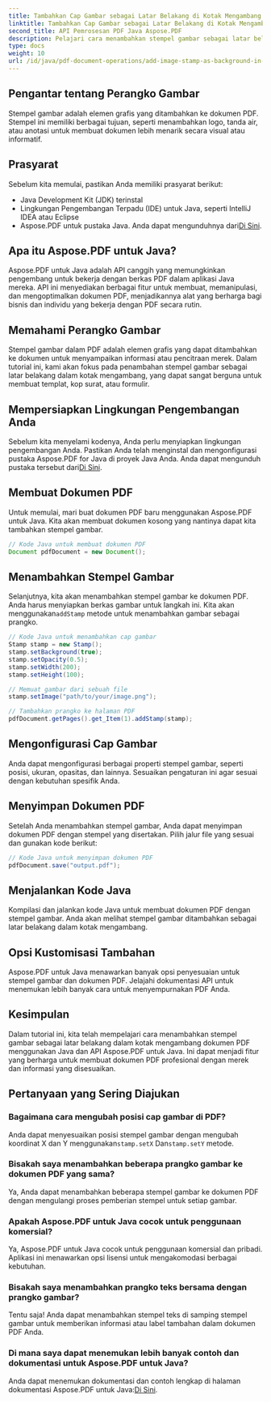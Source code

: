 ```yaml
---
title: Tambahkan Cap Gambar sebagai Latar Belakang di Kotak Mengambang PDF menggunakan Java
linktitle: Tambahkan Cap Gambar sebagai Latar Belakang di Kotak Mengambang PDF menggunakan Java
second_title: API Pemrosesan PDF Java Aspose.PDF
description: Pelajari cara menambahkan stempel gambar sebagai latar belakang dalam PDF menggunakan Java dan Aspose.PDF untuk Java. Panduan langkah demi langkah dengan contoh kode untuk merek dan informasi yang disesuaikan.
type: docs
weight: 10
url: /id/java/pdf-document-operations/add-image-stamp-as-background-in-floating-box-of-pdf-using-java/
---
```


## Pengantar tentang Perangko Gambar

Stempel gambar adalah elemen grafis yang ditambahkan ke dokumen PDF. Stempel ini memiliki berbagai tujuan, seperti menambahkan logo, tanda air, atau anotasi untuk membuat dokumen lebih menarik secara visual atau informatif.

## Prasyarat

Sebelum kita memulai, pastikan Anda memiliki prasyarat berikut:

- Java Development Kit (JDK) terinstal
- Lingkungan Pengembangan Terpadu (IDE) untuk Java, seperti IntelliJ IDEA atau Eclipse
-  Aspose.PDF untuk pustaka Java. Anda dapat mengunduhnya dari[Di Sini](https://releases.aspose.com/pdf/java/).

## Apa itu Aspose.PDF untuk Java?

Aspose.PDF untuk Java adalah API canggih yang memungkinkan pengembang untuk bekerja dengan berkas PDF dalam aplikasi Java mereka. API ini menyediakan berbagai fitur untuk membuat, memanipulasi, dan mengoptimalkan dokumen PDF, menjadikannya alat yang berharga bagi bisnis dan individu yang bekerja dengan PDF secara rutin.

## Memahami Perangko Gambar

Stempel gambar dalam PDF adalah elemen grafis yang dapat ditambahkan ke dokumen untuk menyampaikan informasi atau pencitraan merek. Dalam tutorial ini, kami akan fokus pada penambahan stempel gambar sebagai latar belakang dalam kotak mengambang, yang dapat sangat berguna untuk membuat templat, kop surat, atau formulir.

## Mempersiapkan Lingkungan Pengembangan Anda

 Sebelum kita menyelami kodenya, Anda perlu menyiapkan lingkungan pengembangan Anda. Pastikan Anda telah menginstal dan mengonfigurasi pustaka Aspose.PDF for Java di proyek Java Anda. Anda dapat mengunduh pustaka tersebut dari[Di Sini](https://releases.aspose.com/pdf/java/).

## Membuat Dokumen PDF

Untuk memulai, mari buat dokumen PDF baru menggunakan Aspose.PDF untuk Java. Kita akan membuat dokumen kosong yang nantinya dapat kita tambahkan stempel gambar.

```java
// Kode Java untuk membuat dokumen PDF
Document pdfDocument = new Document();
```

## Menambahkan Stempel Gambar

 Selanjutnya, kita akan menambahkan stempel gambar ke dokumen PDF. Anda harus menyiapkan berkas gambar untuk langkah ini. Kita akan menggunakan`addStamp` metode untuk menambahkan gambar sebagai prangko.

```java
// Kode Java untuk menambahkan cap gambar
Stamp stamp = new Stamp();
stamp.setBackground(true);
stamp.setOpacity(0.5);
stamp.setWidth(200);
stamp.setHeight(100);

// Memuat gambar dari sebuah file
stamp.setImage("path/to/your/image.png");

// Tambahkan prangko ke halaman PDF
pdfDocument.getPages().get_Item(1).addStamp(stamp);
```

## Mengonfigurasi Cap Gambar

Anda dapat mengonfigurasi berbagai properti stempel gambar, seperti posisi, ukuran, opasitas, dan lainnya. Sesuaikan pengaturan ini agar sesuai dengan kebutuhan spesifik Anda.

## Menyimpan Dokumen PDF

Setelah Anda menambahkan stempel gambar, Anda dapat menyimpan dokumen PDF dengan stempel yang disertakan. Pilih jalur file yang sesuai dan gunakan kode berikut:

```java
// Kode Java untuk menyimpan dokumen PDF
pdfDocument.save("output.pdf");
```

## Menjalankan Kode Java

Kompilasi dan jalankan kode Java untuk membuat dokumen PDF dengan stempel gambar. Anda akan melihat stempel gambar ditambahkan sebagai latar belakang dalam kotak mengambang.

## Opsi Kustomisasi Tambahan

Aspose.PDF untuk Java menawarkan banyak opsi penyesuaian untuk stempel gambar dan dokumen PDF. Jelajahi dokumentasi API untuk menemukan lebih banyak cara untuk menyempurnakan PDF Anda.

## Kesimpulan

Dalam tutorial ini, kita telah mempelajari cara menambahkan stempel gambar sebagai latar belakang dalam kotak mengambang dokumen PDF menggunakan Java dan API Aspose.PDF untuk Java. Ini dapat menjadi fitur yang berharga untuk membuat dokumen PDF profesional dengan merek dan informasi yang disesuaikan.

## Pertanyaan yang Sering Diajukan

### Bagaimana cara mengubah posisi cap gambar di PDF?

 Anda dapat menyesuaikan posisi stempel gambar dengan mengubah koordinat X dan Y menggunakan`stamp.setX` Dan`stamp.setY` metode.

### Bisakah saya menambahkan beberapa prangko gambar ke dokumen PDF yang sama?

Ya, Anda dapat menambahkan beberapa stempel gambar ke dokumen PDF dengan mengulangi proses pemberian stempel untuk setiap gambar.

### Apakah Aspose.PDF untuk Java cocok untuk penggunaan komersial?

Ya, Aspose.PDF untuk Java cocok untuk penggunaan komersial dan pribadi. Aplikasi ini menawarkan opsi lisensi untuk mengakomodasi berbagai kebutuhan.

### Bisakah saya menambahkan prangko teks bersama dengan prangko gambar?

Tentu saja! Anda dapat menambahkan stempel teks di samping stempel gambar untuk memberikan informasi atau label tambahan dalam dokumen PDF Anda.

### Di mana saya dapat menemukan lebih banyak contoh dan dokumentasi untuk Aspose.PDF untuk Java?

 Anda dapat menemukan dokumentasi dan contoh lengkap di halaman dokumentasi Aspose.PDF untuk Java:[Di Sini](https://reference.aspose.com/pdf/java/).